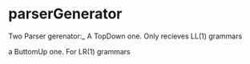 # parserGenerator

Two Parser gerenator:_ 
A TopDown one. Only recieves LL(1) grammars 

a ButtomUp one. For LR(1) grammars
